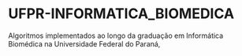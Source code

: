 # UFPR-INFORMATICA_BIOMEDICA
Algoritmos implementados ao longo da graduação em Informática Biomédica na Universidade Federal do Paraná,
